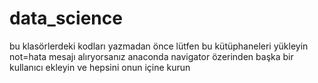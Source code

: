 # data_science
bu klasörlerdeki kodları yazmadan önce lütfen 
bu kütüphaneleri yükleyin
not=hata mesajı alıryorsanız anaconda navigator özerinden başka bir kullanıcı ekleyin ve hepsini onun içine kurun
